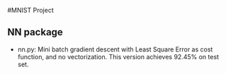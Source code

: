 #MNIST Project 
## NN package
* nn.py: Mini batch gradient descent with Least Square Error as cost function, and no vectorization.
This version achieves 92.45% on test set.
